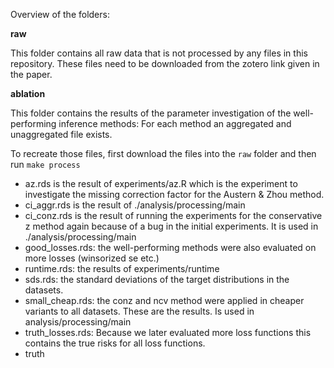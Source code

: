 Overview of the folders:

**raw**

This folder contains all raw data that is not processed by any files in this repository.
These files need to be downloaded from the zotero link given in the paper.

**ablation**

This folder contains the results of the parameter investigation of the well-performing inference methods:
For each method an aggregated and unaggregated file exists.

To recreate those files, first download the files into the `raw` folder and then run `make process`



* az.rds is the result of experiments/az.R which is the experiment to investigate the missing correction factor for the Austern & Zhou method.
* ci_aggr.rds is the result of ./analysis/processing/main
* ci_conz.rds is the result of running the experiments for the conservative z method again because of a bug
  in the initial experiments. It is used in ./analysis/processing/main
* good_losses.rds: the well-performing methods were also evaluated on more losses (winsorized se etc.)
* runtime.rds: the results of experiments/runtime
* sds.rds: the standard deviations of the target distributions in the datasets.
* small_cheap.rds: the conz and ncv method were applied in cheaper variants to all datasets. These are the results. Is used in analysis/processing/main
* truth_losses.rds: Because we later evaluated more loss functions this contains the true risks for all loss functions.
* truth
